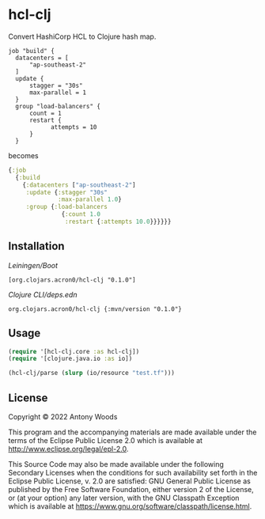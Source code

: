 # hcl-clj

Convert HashiCorp HCL to Clojure hash map.

``` hcl
job "build" {
  datacenters = [
      "ap-southeast-2"
  ]
  update {
      stagger = "30s"
      max-parallel = 1
  }
  group "load-balancers" {
      count = 1
      restart {
            attempts = 10
      }
  }

```
becomes

``` clojure
{:job
  {:build
    {:datacenters ["ap-southeast-2"]
     :update {:stagger "30s"
              :max-parallel 1.0}
     :group {:load-balancers
               {:count 1.0
                :restart {:attempts 10.0}}}}}}
```

## Installation

*Leiningen/Boot*

```
[org.clojars.acron0/hcl-clj "0.1.0"]
```

*Clojure CLI/deps.edn*

```
org.clojars.acron0/hcl-clj {:mvn/version "0.1.0"}
```


## Usage

``` clojure
(require '[hcl-clj.core :as hcl-clj])
(require '[clojure.java.io :as io])

(hcl-clj/parse (slurp (io/resource "test.tf")))
```

## License

Copyright © 2022 Antony Woods

This program and the accompanying materials are made available under the
terms of the Eclipse Public License 2.0 which is available at
http://www.eclipse.org/legal/epl-2.0.

This Source Code may also be made available under the following Secondary
Licenses when the conditions for such availability set forth in the Eclipse
Public License, v. 2.0 are satisfied: GNU General Public License as published by
the Free Software Foundation, either version 2 of the License, or (at your
option) any later version, with the GNU Classpath Exception which is available
at https://www.gnu.org/software/classpath/license.html.
